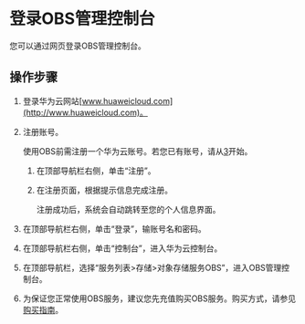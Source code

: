 # 登录OBS管理控制台<a name="zh-cn_topic_0086375548"></a>

您可以通过网页登录OBS管理控制台。

## 操作步骤<a name="zh-cn_topic_0129288885_section58626732"></a>

1.  登录华为云网站[www.huaweicloud.com](http://www.huaweicloud.com)。
2.  注册账号。

    使用OBS前需注册一个华为云账号。若您已有账号，请从[3](#zh-cn_topic_0129288885_li20682154824415)开始。

    1.  在顶部导航栏右侧，单击“注册”。
    2.  在注册页面，根据提示信息完成注册。

        注册成功后，系统会自动跳转至您的个人信息界面。


3.  <a name="zh-cn_topic_0129288885_li20682154824415"></a>在顶部导航栏右侧，单击“登录”，输账号名和密码。
4.  在顶部导航栏右侧，单击“控制台”，进入华为云控制台。
5.  在顶部导航栏，选择“服务列表\>存储\>对象存储服务OBS”，进入OBS管理控制台。
6.  为保证您正常使用OBS服务，建议您先充值购买OBS服务。购买方式，请参见[购买指南](https://support.huaweicloud.com/pg-obs/zh-cn_topic_0056596776.html)。

